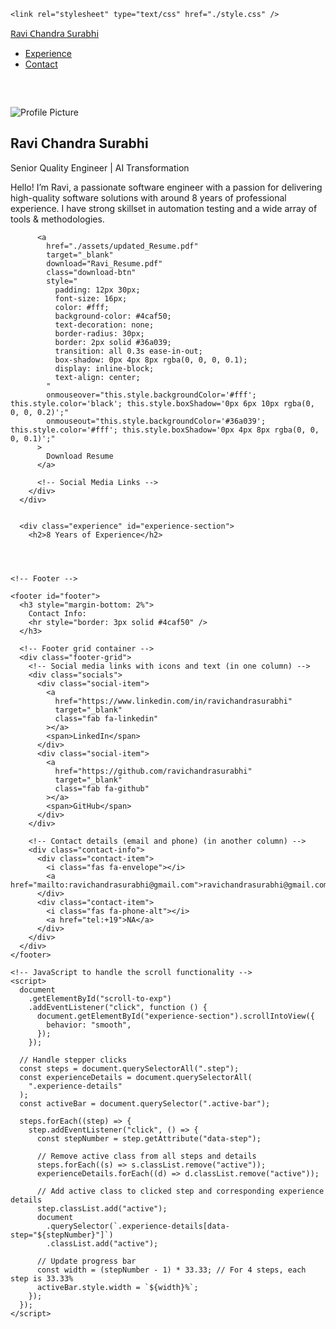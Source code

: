 <html lang="en">
  <head>
    <meta charset="UTF-8" />
    <meta name="viewport" content="width=device-width, initial-scale=1.0" />
    <title>Ravi's Portfolio</title>
    <link
      href="https://fonts.googleapis.com/css2?family=Poppins:wght@300;400;600&display=swap"
      rel="stylesheet"
    />
    <link
      href="https://cdnjs.cloudflare.com/ajax/libs/font-awesome/6.0.0-beta3/css/all.min.css"
      rel="stylesheet"
    />

    <link rel="stylesheet" type="text/css" href="./style.css" />
  </head>
  <body>
    <div class="container">
      <!-- Navbar -->
      <div class="navbar">
        <a
          href="#"
          class="logo"
          style="font-family: 'Segoe UI', Tahoma, Geneva, Verdana, sans-serif"
          >Ravi Chandra Surabhi</a
        >
        <ul class="nav-links">
          <!-- <li><a href="#home">Home</a></li> -->
          <li><a href="#experience-section">Experience</a></li>
          <li><a href="#footer">Contact</a></li>
        </ul>
      </div>
      <!-- Bio Section (Card layout) -->
      <div class="bio-card" style="margin-top: 60px">
        <img src="./assets/profile.jpg" alt="Profile Picture" />
        <div class="bio-text">
          <h2>Ravi Chandra Surabhi</h2>
          <p>Senior Quality Engineer | AI Transformation </p>
          <div class="divider"></div>
          <p>
            Hello! I’m Ravi, a passionate software engineer with a passion for delivering high-quality software solutions with around 8 years of professional experience. I have strong skillset in automation testing and a wide array of tools & methodologies. 
          </p>
          <!-- Download Resume Button -->

          <a
            href="./assets/updated_Resume.pdf"
            target="_blank"
            download="Ravi_Resume.pdf"
            class="download-btn"
            style="
              padding: 12px 30px;
              font-size: 16px;
              color: #fff;
              background-color: #4caf50;
              text-decoration: none;
              border-radius: 30px;
              border: 2px solid #36a039;
              transition: all 0.3s ease-in-out;
              box-shadow: 0px 4px 8px rgba(0, 0, 0, 0.1);
              display: inline-block;
              text-align: center;
            "
            onmouseover="this.style.backgroundColor='#fff'; this.style.color='black'; this.style.boxShadow='0px 6px 10px rgba(0, 0, 0, 0.2)';"
            onmouseout="this.style.backgroundColor='#36a039'; this.style.color='#fff'; this.style.boxShadow='0px 4px 8px rgba(0, 0, 0, 0.1)';"
          >
            Download Resume
          </a>

          <!-- Social Media Links -->
        </div>
      </div>


      <div class="experience" id="experience-section">
        <h2>8 Years of Experience</h2>

       
       

    <!-- Footer -->

    <footer id="footer">
      <h3 style="margin-bottom: 2%">
        Contact Info:
        <hr style="border: 3px solid #4caf50" />
      </h3>

      <!-- Footer grid container -->
      <div class="footer-grid">
        <!-- Social media links with icons and text (in one column) -->
        <div class="socials">
          <div class="social-item">
            <a
              href="https://www.linkedin.com/in/ravichandrasurabhi"
              target="_blank"
              class="fab fa-linkedin"
            ></a>
            <span>LinkedIn</span>
          </div>
          <div class="social-item">
            <a
              href="https://github.com/ravichandrasurabhi"
              target="_blank"
              class="fab fa-github"
            ></a>
            <span>GitHub</span>
          </div>
        </div>

        <!-- Contact details (email and phone) (in another column) -->
        <div class="contact-info">
          <div class="contact-item">
            <i class="fas fa-envelope"></i>
            <a href="mailto:ravichandrasurabhi@gmail.com">ravichandrasurabhi@gmail.com</a>
          </div>
          <div class="contact-item">
            <i class="fas fa-phone-alt"></i>
            <a href="tel:+19">NA</a>
          </div>
        </div>
      </div>
    </footer>

    <!-- JavaScript to handle the scroll functionality -->
    <script>
      document
        .getElementById("scroll-to-exp")
        .addEventListener("click", function () {
          document.getElementById("experience-section").scrollIntoView({
            behavior: "smooth",
          });
        });

      // Handle stepper clicks
      const steps = document.querySelectorAll(".step");
      const experienceDetails = document.querySelectorAll(
        ".experience-details"
      );
      const activeBar = document.querySelector(".active-bar");

      steps.forEach((step) => {
        step.addEventListener("click", () => {
          const stepNumber = step.getAttribute("data-step");

          // Remove active class from all steps and details
          steps.forEach((s) => s.classList.remove("active"));
          experienceDetails.forEach((d) => d.classList.remove("active"));

          // Add active class to clicked step and corresponding experience details
          step.classList.add("active");
          document
            .querySelector(`.experience-details[data-step="${stepNumber}"]`)
            .classList.add("active");

          // Update progress bar
          const width = (stepNumber - 1) * 33.33; // For 4 steps, each step is 33.33%
          activeBar.style.width = `${width}%`;
        });
      });
    </script>
  </body>
</html>
